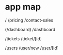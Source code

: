# app map

/
/pricing
/contact-sales

(/dashboard)
/dashboard

/tickets
/ticket/[id]

/users
/user/new
/user/[id]
